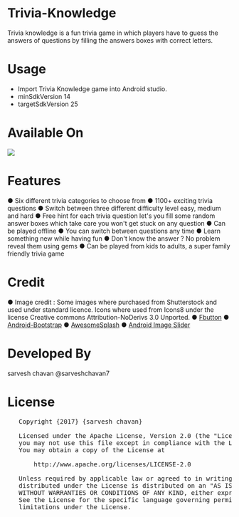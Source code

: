 # Trivia-Knowledge
Trivia knowledge is a fun trivia game in which players have to guess the answers of questions by filling the answers boxes with correct letters.

# Usage
- Import Trivia Knowledge game into Android studio.
- minSdkVersion 14
- targetSdkVersion 25

# Available On
[<img src="https://i.imgur.com/U1reLcR.png">](https://play.google.com/store/apps/details?id=sarveshchavan777.inrerface2&hl=en)

# Features
● Six different trivia categories to choose from 
● 1100+ exciting trivia questions
● Switch between three different difficulty level easy, medium and hard
● Free hint for each trivia question let's you fill some random answer boxes which take care you won't get stuck on any question 
● Can be played offline 
● You can switch between questions any time
● Learn something new while having fun
● Don't know the answer ? No problem reveal them using gems
● Can be played from kids to adults, a super family friendly trivia game


# Credit
● Image credit : Some images where purchased from Shutterstock and used under standard licence.
  Icons where used from Icons8 under the license Creative commons Attribution-NoDerivs 3.0 Unported.
● [Fbutton](https://github.com/hoang8f/android-flat-button) 
● [Android-Bootstrap](https://github.com/Bearded-Hen/Android-Bootstrap)
● [AwesomeSplash](https://github.com/ViksaaSkool/AwesomeSplash)
● [Android Image Slider](https://github.com/daimajia/AndroidImageSlider)


# Developed By
sarvesh chavan @sarveshchavan7

# License
<pre>
   Copyright {2017} {sarvesh chavan} 

   Licensed under the Apache License, Version 2.0 (the "License");
   you may not use this file except in compliance with the License.
   You may obtain a copy of the License at

       http://www.apache.org/licenses/LICENSE-2.0

   Unless required by applicable law or agreed to in writing, software
   distributed under the License is distributed on an "AS IS" BASIS,
   WITHOUT WARRANTIES OR CONDITIONS OF ANY KIND, either express or implied.
   See the License for the specific language governing permissions and
   limitations under the License.
